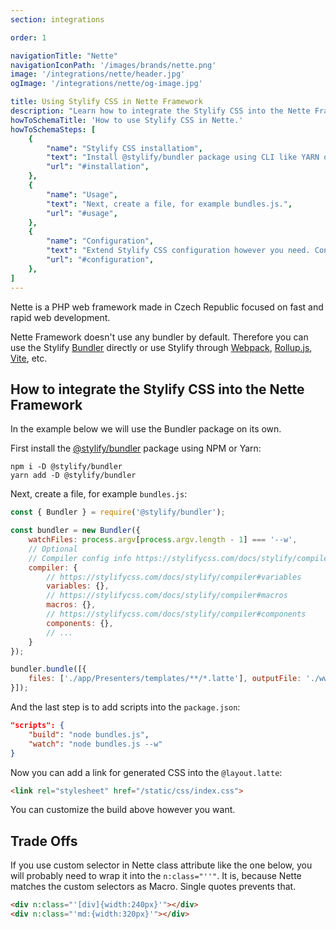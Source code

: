 ```yaml
---
section: integrations

order: 1

navigationTitle: "Nette"
navigationIconPath: '/images/brands/nette.png'
image: '/integrations/nette/header.jpg'
ogImage: '/integrations/nette/og-image.jpg'

title: Using Stylify CSS in Nette Framework
description: "Learn how to integrate the Stylify CSS into the Nette Framework. Code your Nette website faster with Stylify CSS."
howToSchemaTitle: 'How to use Stylify CSS in Nette.'
howToSchemaSteps: [
	{
		"name": "Stylify CSS installatiom",
		"text": "Install @stylify/bundler package using CLI like YARN or NPM.",
		"url": "#installation",
	},
	{
		"name": "Usage",
		"text": "Next, create a file, for example bundles.js.",
		"url": "#usage",
	},
	{
		"name": "Configuration",
		"text": "Extend Stylify CSS configuration however you need. Configure variables, components, custom selectors and a lot more.",
		"url": "#configuration",
	},
]
---
```


Nette is a PHP web framework made in Czech Republic focused on fast and rapid web development.

Nette Framework doesn't use any bundler by default. Therefore you can use the Stylify [Bundler](/docs/bundler) directly or use Stylify through [Webpack](/docs/integrations/webpack), [Rollup.js](/docs/integrations/rollupjs), [Vite](/docs/integrations/vitejs), etc.

<note><template>
Integration example for the Nette framework can be found in <a href="https://github.com/stylify/integrations-examples/tree/master/nette" target="_blank" rel="noopener">integrations examples repository</a>.
</template></note>

## How to integrate the Stylify CSS into the Nette Framework

In the example below we will use the Bundler package on its own.

First install the [@stylify/bundler](/docs/bundler) package using NPM or Yarn:

```
npm i -D @stylify/bundler
yarn add -D @stylify/bundler
```

Next, create a file, for example `bundles.js`:

```js
const { Bundler } = require('@stylify/bundler');

const bundler = new Bundler({
	watchFiles: process.argv[process.argv.length - 1] === '--w',
	// Optional
	// Compiler config info https://stylifycss.com/docs/stylify/compiler#configuration
	compiler: {
		// https://stylifycss.com/docs/stylify/compiler#variables
		variables: {},
		// https://stylifycss.com/docs/stylify/compiler#macros
		macros: {},
		// https://stylifycss.com/docs/stylify/compiler#components
		components: {},
		// ...
	}
});

bundler.bundle([{
	files: ['./app/Presenters/templates/**/*.latte'], outputFile: './www/static/css/index.css'
}]);
```

And the last step is to add scripts into the `package.json`:

```json
"scripts": {
	"build": "node bundles.js",
	"watch": "node bundles.js --w"
}
```

Now you can add a link for generated CSS into the `@layout.latte`:

```html
<link rel="stylesheet" href="/static/css/index.css">
```

You can customize the build above however you want.

<where-to-next package="bundler" />

## Trade Offs
If you use custom selector in Nette class attribute like the one below, you will probably need to wrap it into the `n:class="''"`. It is, because Nette matches the custom selectors as Macro. Single quotes prevents that.

```html
<div n:class="'[div]{width:240px}'"></div>
<div n:class="'md:{width:320px}'"></div>
```
